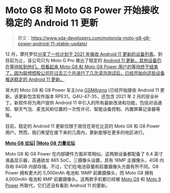 # Moto G8 和 Moto G8 Power 开始接收稳定的 Android 11 更新

> 原文：<https://www.xda-developers.com/motorola-moto-g8-g8-power-android-11-stable-update/>

12 月，摩托罗拉[分享了一份计划于 2021 年接收 Android 11 更新的设备列表](https://www.xda-developers.com/motorola-android-11-update-release-date/)。到目前为止，该公司只为 Moto G Pro 推出了稳定的 [Android 11 更新，其他设备仍在等待轮到他们。但看起来 Moto G8 和 Moto G8 Power 用户的等待终于结束了，因为联想控股公司在过去三个月进行了几次浸泡测试后，已经开始向这些设备推送稳定的 Android 11 更新。](https://www.xda-developers.com/motorola-rolls-out-android-11-moto-g-pro-android-10-motorola-one-macro/)

哥大的 Moto G8 和 G8 Power 车主(via [*GSMArena*](https://www.gsmarena.com/motorola_moto_g8_and_g8_power_have_started_receiving_android_11_stable_update-news-48200.php) )已经开始接收 Android 11 更新。该更新包含软件版本 RPE31。Q4U-47-35，还包含 2021 年 2 月的安全补丁。新软件将为用户提供 Android 11 中引入的所有最新改进和功能，包括对话通知、聊天气泡、麦克风和位置的一次性许可、智能设备控制、内置屏幕记录器等等。

目前，稳定的 Android 11 更新仅限于居住在哥伦比亚的 Moto G8 和 G8 Power 用户。然而，我们希望在接下来的几周内，更新能够在更多的地区进行。

**[Moto G8 论坛](https://forum.xda-developers.com/c/moto-g8-moto-g-fast.10133/)| |[Moto G8 力量论坛](https://forum.xda-developers.com/c/moto-g-power.9935/)**

Moto G8 和 G8 Power 在内部硬件方面非常相似。这两款设备都配备了 6.4 英寸液晶显示器，高通骁龙 665 SoC，三摄像头设置，具有 16MP 主摄像头，4GB 内存和 64GB 内部存储。不过，它们在电池容量和前置摄像头方面有所不同。G8 Power 拥有更大的 5,000mAh 电池和 16MP 前置摄像头，而 Moto G8 拥有 4,000mAh 电池和 8MP 前置摄像头。这两款手机都已经被 [Moto G9](https://www.xda-developers.com/motorola-moto-g9-snapdragon-662-5000mah-battery-launched-india/) 和 [Moto 9 Power](https://www.xda-developers.com/moto-g9-power-lands-india-less-storage-cheaper-price-tag/) 所取代，它们还没有看到 Android 11 的更新。
